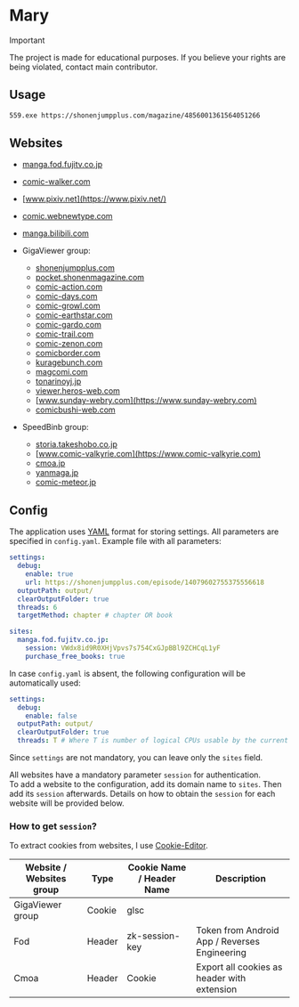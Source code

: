 # Mary

> [!IMPORTANT]
> The project is made for educational purposes. If you believe your rights are being violated, contact main contributor.

## Usage

```bash
559.exe https://shonenjumpplus.com/magazine/4856001361564051266
```

## Websites

- [manga.fod.fujitv.co.jp](https://manga.fod.fujitv.co.jp/)
- [comic-walker.com](https://comic-walker.com/)
- [www.pixiv.net](https://www.pixiv.net/)
- [comic.webnewtype.com](https://comic.webnewtype.com)
- [manga.bilibili.com](https://manga.bilibili.com)


- GigaViewer group:
    - [shonenjumpplus.com](https://shonenjumpplus.com/)
    - [pocket.shonenmagazine.com](https://pocket.shonenmagazine.com)
    - [comic-action.com](https://comic-action.com)
    - [comic-days.com](https://comic-days.com)
    - [comic-growl.com](https://comic-growl.com)
    - [comic-earthstar.com](https://comic-earthstar.com)
    - [comic-gardo.com](https://comic-gardo.com)
    - [comic-trail.com](https://comic-trail.com)
    - [comic-zenon.com](https://comic-zenon.com)
    - [comicborder.com](https://comicborder.com)
    - [kuragebunch.com](https://kuragebunch.com)
    - [magcomi.com](https://magcomi.com)
    - [tonarinoyj.jp](https://tonarinoyj.jp)
    - [viewer.heros-web.com](https://viewer.heros-web.com)
    - [www.sunday-webry.com](https://www.sunday-webry.com)
    - [comicbushi-web.com](https://comicbushi-web.com)


- SpeedBinb group:
    - [storia.takeshobo.co.jp](https://storia.takeshobo.co.jp)
    - [www.comic-valkyrie.com](https://www.comic-valkyrie.com)
    - [cmoa.jp](https://cmoa.jp)
    - [yanmaga.jp](https://yanmaga.jp)
    - [comic-meteor.jp](https://comic-meteor.jp)

## Config

The application uses [YAML](https://yaml.org/spec/1.2.2/) format for storing settings. All parameters are specified
in `config.yaml`. Example file with all parameters:

```yaml
settings:
  debug:
    enable: true
    url: https://shonenjumpplus.com/episode/14079602755375556618
  outputPath: output/
  clearOutputFolder: true
  threads: 6
  targetMethod: chapter # chapter OR book

sites:
  manga.fod.fujitv.co.jp:
    session: VWdx8id9R0XHjVpvs7s754CxGJpBBl9ZCHCqL1yF
    purchase_free_books: true
```

In case `config.yaml` is absent, the following configuration will be automatically used:

```yaml
settings:
  debug:
    enable: false
  outputPath: output/
  clearOutputFolder: true
  threads: T # Where T is number of logical CPUs usable by the current process
```

Since `settings` are not mandatory, you can leave only the `sites` field.

All websites have a mandatory parameter `session` for authentication.<br>
To add a website to the configuration, add its domain name to `sites`. Then add its `session` afterwards. Details on how
to obtain the `session` for each website will be provided below.

### How to get `session`?

To extract cookies from websites, I use [Cookie-Editor](https://cookie-editor.com).

| Website / Websites group | Type   | Cookie Name / Header Name | Description                                   |
|--------------------------|--------|---------------------------|-----------------------------------------------|
| GigaViewer group         | Cookie | glsc                      |                                               |
| Fod                      | Header | zk-session-key            | Token from Android App / Reverses Engineering |
| Cmoa                     | Header | Cookie                    | Export all cookies as header with extension   |